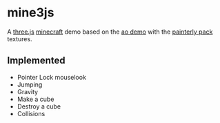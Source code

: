 mine3js
=======

A [three.js](http://threejs.org) [minecraft](http://www.minecraft.net) demo
based on the [ao demo](http://mrdoob.github.com/three.js/examples/webgl_geometry_minecraft_ao.html)
with the [painterly pack](http://painterlypack.net) textures.


Implemented
-------

* Pointer Lock mouselook
* Jumping
* Gravity
* Make a cube
* Destroy a cube
* Collisions
